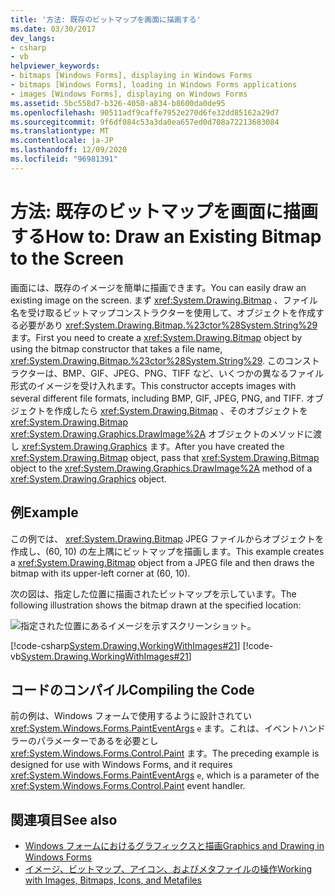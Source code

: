 ```yaml
---
title: '方法: 既存のビットマップを画面に描画する'
ms.date: 03/30/2017
dev_langs:
- csharp
- vb
helpviewer_keywords:
- bitmaps [Windows Forms], displaying in Windows Forms
- bitmaps [Windows Forms], loading in Windows Forms applications
- images [Windows Forms], displaying on Windows Forms
ms.assetid: 5bc558d7-b326-4050-a834-b8600da0de95
ms.openlocfilehash: 90511adf9caffe7952e270d6fe32dd85162a29d7
ms.sourcegitcommit: 9f6df084c53a3da0ea657ed0d708a72213683084
ms.translationtype: MT
ms.contentlocale: ja-JP
ms.lasthandoff: 12/09/2020
ms.locfileid: "96981391"
---
```

# <a name="how-to-draw-an-existing-bitmap-to-the-screen"></a><span data-ttu-id="332ae-102">方法: 既存のビットマップを画面に描画する</span><span class="sxs-lookup"><span data-stu-id="332ae-102">How to: Draw an Existing Bitmap to the Screen</span></span>
<span data-ttu-id="332ae-103">画面には、既存のイメージを簡単に描画できます。</span><span class="sxs-lookup"><span data-stu-id="332ae-103">You can easily draw an existing image on the screen.</span></span> <span data-ttu-id="332ae-104">まず <xref:System.Drawing.Bitmap> 、ファイル名を受け取るビットマップコンストラクターを使用して、オブジェクトを作成する必要があり <xref:System.Drawing.Bitmap.%23ctor%28System.String%29> ます。</span><span class="sxs-lookup"><span data-stu-id="332ae-104">First you need to create a <xref:System.Drawing.Bitmap> object by using the bitmap constructor that takes a file name, <xref:System.Drawing.Bitmap.%23ctor%28System.String%29>.</span></span> <span data-ttu-id="332ae-105">このコンストラクターは、BMP、GIF、JPEG、PNG、TIFF など、いくつかの異なるファイル形式のイメージを受け入れます。</span><span class="sxs-lookup"><span data-stu-id="332ae-105">This constructor accepts images with several different file formats, including BMP, GIF, JPEG, PNG, and TIFF.</span></span> <span data-ttu-id="332ae-106">オブジェクトを作成したら <xref:System.Drawing.Bitmap> 、そのオブジェクトを <xref:System.Drawing.Bitmap> <xref:System.Drawing.Graphics.DrawImage%2A> オブジェクトのメソッドに渡し <xref:System.Drawing.Graphics> ます。</span><span class="sxs-lookup"><span data-stu-id="332ae-106">After you have created the <xref:System.Drawing.Bitmap> object, pass that <xref:System.Drawing.Bitmap> object to the <xref:System.Drawing.Graphics.DrawImage%2A> method of a <xref:System.Drawing.Graphics> object.</span></span>  
  
## <a name="example"></a><span data-ttu-id="332ae-107">例</span><span class="sxs-lookup"><span data-stu-id="332ae-107">Example</span></span>  
 <span data-ttu-id="332ae-108">この例では、 <xref:System.Drawing.Bitmap> JPEG ファイルからオブジェクトを作成し、(60, 10) の左上隅にビットマップを描画します。</span><span class="sxs-lookup"><span data-stu-id="332ae-108">This example creates a <xref:System.Drawing.Bitmap> object from a JPEG file and then draws the bitmap with its upper-left corner at (60, 10).</span></span>  
  
 <span data-ttu-id="332ae-109">次の図は、指定した位置に描画されたビットマップを示しています。</span><span class="sxs-lookup"><span data-stu-id="332ae-109">The following illustration shows the bitmap drawn at the specified location:</span></span>  
  
 ![指定された位置にあるイメージを示すスクリーンショット。](./media/how-to-draw-an-existing-bitmap-to-the-screen/bitmap-specified-position.png)  
  
 [!code-csharp[System.Drawing.WorkingWithImages#21](~/samples/snippets/csharp/VS_Snippets_Winforms/System.Drawing.WorkingWithImages/CS/Class1.cs#21)]
 [!code-vb[System.Drawing.WorkingWithImages#21](~/samples/snippets/visualbasic/VS_Snippets_Winforms/System.Drawing.WorkingWithImages/VB/Class1.vb#21)]  
  
## <a name="compiling-the-code"></a><span data-ttu-id="332ae-111">コードのコンパイル</span><span class="sxs-lookup"><span data-stu-id="332ae-111">Compiling the Code</span></span>  
 <span data-ttu-id="332ae-112">前の例は、Windows フォームで使用するように設計されてい <xref:System.Windows.Forms.PaintEventArgs> `e` ます。これは、イベントハンドラーのパラメーターであるを必要とし <xref:System.Windows.Forms.Control.Paint> ます。</span><span class="sxs-lookup"><span data-stu-id="332ae-112">The preceding example is designed for use with Windows Forms, and it requires <xref:System.Windows.Forms.PaintEventArgs> `e`, which is a parameter of the <xref:System.Windows.Forms.Control.Paint> event handler.</span></span>  
  
## <a name="see-also"></a><span data-ttu-id="332ae-113">関連項目</span><span class="sxs-lookup"><span data-stu-id="332ae-113">See also</span></span>

- [<span data-ttu-id="332ae-114">Windows フォームにおけるグラフィックスと描画</span><span class="sxs-lookup"><span data-stu-id="332ae-114">Graphics and Drawing in Windows Forms</span></span>](graphics-and-drawing-in-windows-forms.md)
- [<span data-ttu-id="332ae-115">イメージ、ビットマップ、アイコン、およびメタファイルの操作</span><span class="sxs-lookup"><span data-stu-id="332ae-115">Working with Images, Bitmaps, Icons, and Metafiles</span></span>](working-with-images-bitmaps-icons-and-metafiles.md)
